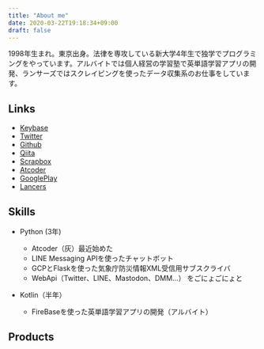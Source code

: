 ```yaml
---
title: "About me"
date: 2020-03-22T19:18:34+09:00
draft: false
---
```

1998年生まれ。東京出身。法律を専攻している新大学4年生で独学でプログラミングをやっています。アルバイトでは個人経営の学習塾で英単語学習アプリの開発、ランサーズではスクレイピングを使ったデータ収集系のお仕事をしています。

## Links
* [Keybase](https://keybase.io/p_q)
* [Twitter](https://twitter.com/qxi_)
* [Github](https://github.com/miya)
* [Qiita](https://qiita.com/0x0)
* [Scrapbox](https://scrapbox.io/miya/)
* [Atcoder](https://atcoder.jp/users/p_q)
* [GooglePlay](https://play.google.com/store/apps/developer?id=m0zu)
* [Lancers](https://www.lancers.jp/profile/0x0u)

## Skills
- Python (3年) 
    - Atcoder（灰）最近始めた
    - LINE Messaging APIを使ったチャットボット
    - GCPとFlaskを使った気象庁防災情報XML受信用サブスクライバ
    - WebApi（Twitter、LINE、Mastodon、DMM...） をごにょごにょと

- Kotlin（半年）
    - FireBaseを使った英単語学習アプリの開発（アルバイト）

## Products

